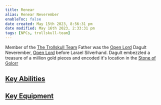 ```yaml
---
title: Renear
alias: Renear Neverember
enableToc: false
date created: May 15th 2023, 8:56:31 pm
date modified: May 16th 2023, 2:33:31 pm
tags: [NPCs, trollskull-team]
---
```

Member of the [The Trollskull Team](Factions/The%20Trollskull%20Team.md)
Father was the [Open Lord](Factions/Closed%20Lords%20of%20Waterdeep.md) Dagult Neverember, [Open Lord](Factions/Closed%20Lords%20of%20Waterdeep.md) before Larael Silverhand. Dagult embezzled a treasure of a million gold pieces and encoded it's location in the [Stone of Golorr](Stone%20of%20Golorr.md)

## [Key Abilities](Factions/The%20Trollskull%20Team.md#Key%20Abilities)

## [Key Equipment](Factions/The%20Trollskull%20Team.md#Key%20Equipment)
